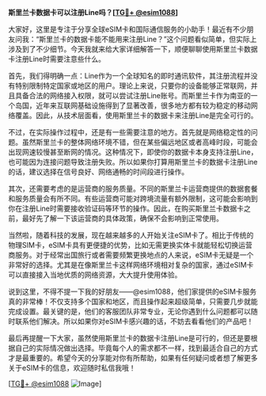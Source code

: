 **斯里兰卡数据卡可以注册Line吗？[[TG💪+ @esim1088](https://t.me/s/esim1088)]**

大家好，这里是专注于分享全球eSIM卡和国际通信服务的小助手！最近有不少朋友问我：“斯里兰卡的数据卡能不能用来注册Line？”这个问题看似简单，但实际上涉及到了不少细节。今天我就来给大家详细解答一下，顺便聊聊使用斯里兰卡数据卡注册Line时需要注意些什么。

首先，我们得明确一点：Line作为一个全球知名的即时通讯软件，其注册流程并没有特别限制特定国家或地区的用户。理论上来说，只要你的设备能够正常联网，并且具备合法的网络接入权限，就可以尝试注册Line账号。而斯里兰卡作为南亚的一个岛国，近年来互联网基础设施得到了显著改善，很多地方都有较为稳定的移动网络覆盖。因此，从技术层面看，使用斯里兰卡的数据卡来注册Line是完全可行的。

不过，在实际操作过程中，还是有一些需要注意的地方。首先就是网络稳定性的问题。虽然斯里兰卡的整体网络环境不错，但在某些偏远地区或者高峰时段，可能会出现网速较慢甚至断网的情况。这种情况下，即使你的数据卡本身支持注册Line，也可能因为连接问题导致注册失败。所以如果你打算用斯里兰卡的数据卡注册Line的话，建议选择在信号良好、网络通畅的时间段进行操作。

其次，还需要考虑的是运营商的服务质量。不同的斯里兰卡运营商提供的数据套餐和服务质量会有所不同。有些运营商可能对跨境流量有额外限制，这可能会影响到你在注册Line时需要接收验证码等环节的操作。因此，在购买斯里兰卡数据卡之前，最好先了解一下该运营商的具体政策，确保不会影响到正常使用。

当然啦，随着科技的发展，现在越来越多的人开始关注eSIM卡了。相比于传统的物理SIM卡，eSIM卡具有更便捷的优势，比如无需更换实体卡就能轻松切换运营商服务。对于经常出国旅行或者需要频繁更换地点的人来说，eSIM卡无疑是一个非常好的选择。尤其是在像斯里兰卡这样网络环境相对复杂的国家，通过eSIM卡可以直接接入当地优质的网络资源，大大提升使用体验。

说到这里，不得不提一下我的好朋友——@esim1088，他们家提供的eSIM卡服务真的非常棒！不仅支持多个国家和地区，而且操作起来超级简单，只需要几步就能完成设置。最关键的是，他们的客服团队非常专业，无论你遇到什么问题都可以随时联系他们解决。所以如果你对eSIM卡感兴趣的话，不妨去看看他们的产品吧！

最后再提醒一下大家，虽然使用斯里兰卡的数据卡注册Line是可行的，但还是要根据自己的实际情况做出选择。毕竟每个人的需求都不一样，找到最适合自己的方式才是最重要的。希望今天的分享能对你有所帮助，如果有任何疑问或者想了解更多关于eSIM卡的信息，欢迎随时私信我哦！

[[TG💪+ @esim1088](https://t.me/s/esim1088) ![Image](https://i.postimg.cc/4NQfJmqS/Snipaste-2025-05-13-00-14-12.png)]